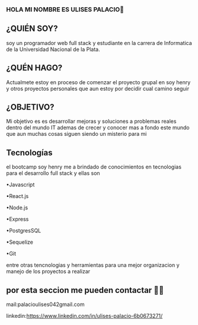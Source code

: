 ###  HOLA MI NOMBRE ES ULISES PALACIO👋
## ¿QUIÉN SOY?

 soy un programador web full stack y estudiante en la carrera de Informatica de la Universidad Nacional de la Plata.

## ¿QUÉN HAGO?
 Actualmete estoy en proceso de comenzar el proyecto grupal en soy henry y otros proyectos personales que aun estoy por decidir cual camino seguir

## ¿OBJETIVO?
 Mi objetivo es es desarrollar mejoras y soluciones a problemas reales dentro del mundo IT ademas de crecer y conocer mas a fondo este mundo que aun muchas cosas siguen siendo un misterio para mi 

## Tecnologías
 el bootcamp soy henry me a brindado de conocimientos en tecnologias para el desarrollo full stack y ellas son 
 
 •Javascript
  
 •React.js
 
 •Node.js
  
 •Express                      
 
 •PostgresSQL
 
 •Sequelize
 
 •Git
 
 entre otras tencnologias y herramientas para una mejor organizacion y manejo de los proyectos a realizar
 
 ## por esta seccion me pueden contactar 📲🤝
 mail:palacioulises042gmail.com
 
 linkedin:https://www.linkedin.com/in/ulises-palacio-6b0673271/
 
 
